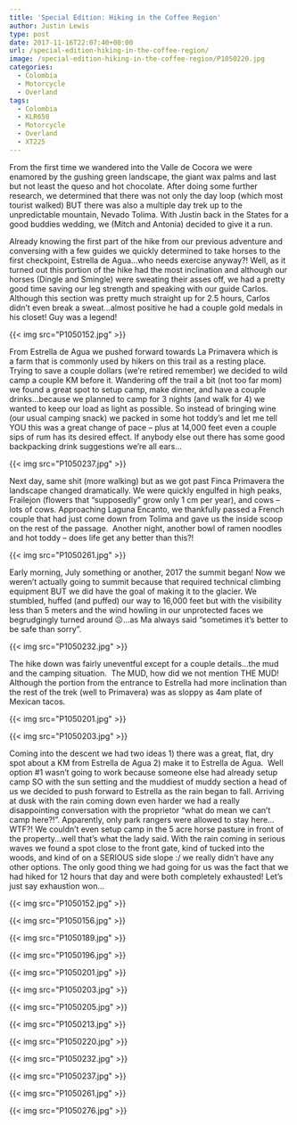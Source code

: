 ```yaml
---
title: 'Special Edition: Hiking in the Coffee Region'
author: Justin Lewis
type: post
date: 2017-11-16T22:07:40+00:00
url: /special-edition-hiking-in-the-coffee-region/
image: /special-edition-hiking-in-the-coffee-region/P1050220.jpg
categories:
  - Colombia
  - Motorcycle
  - Overland
tags:
  - Colombia
  - KLR650
  - Motorcycle
  - Overland
  - XT225
---
```

From the first time we wandered into the Valle de Cocora we were enamored by the gushing green landscape, the giant wax palms and last but not least the queso and hot chocolate. After doing some further research, we determined that there was not only the day loop (which most tourist walked) BUT there was also a multiple day trek up to the unpredictable mountain, Nevado Tolima. With Justin back in the States for a good buddies wedding, we (Mitch and Antonia) decided to give it a run. 

Already knowing the first part of the hike from our previous adventure and conversing with a few guides we quickly determined to take horses to the first checkpoint, Estrella de Agua…who needs exercise anyway?! Well, as it turned out this portion of the hike had the most inclination and although our horses (Dingle and Smingle) were sweating their asses off, we had a pretty good time saving our leg strength and speaking with our guide Carlos. Although this section was pretty much straight up for 2.5 hours, Carlos didn’t even break a sweat…almost positive he had a couple gold medals in his closet! Guy was a legend!


  {{< img src="P1050152.jpg" >}}
		      



From Estrella de Agua we pushed forward towards La Primavera which is a farm that is commonly used by hikers on this trail as a resting place. Trying to save a couple dollars (we’re retired remember) we decided to wild camp a couple KM before it. Wandering off the trail a bit (not too far mom) we found a great spot to setup camp, make dinner, and have a couple drinks…because we planned to camp for 3 nights (and walk for 4) we wanted to keep our load as light as possible. So instead of bringing wine (our usual camping snack) we packed in some hot toddy’s and let me tell YOU this was a great change of pace – plus at 14,000 feet even a couple sips of rum has its desired effect. If anybody else out there has some good backpacking drink suggestions we’re all ears…


  {{< img src="P1050237.jpg" >}}
		      


Next day, same shit (more walking) but as we got past Finca Primavera the landscape changed dramatically. We were quickly engulfed in high peaks, Frailejon (flowers that “supposedly” grow only 1 cm per year), and cows – lots of cows. Approaching Laguna Encanto, we thankfully passed a French couple that had just come down from Tolima and gave us the inside scoop on the rest of the passage.  Another night, another bowl of ramen noodles and hot toddy – does life get any better than this?!


  {{< img src="P1050261.jpg" >}}
		      


Early morning, July something or another, 2017 the summit began! Now we weren’t actually going to summit because that required technical climbing equipment BUT we did have the goal of making it to the glacier. We stumbled, huffed (and puffed) our way to 16,000 feet but with the visibility less than 5 meters and the wind howling in our unprotected faces we begrudgingly turned around ☹…as Ma always said “sometimes it’s better to be safe than sorry”.


  {{< img src="P1050232.jpg" >}}
		      


The hike down was fairly uneventful except for a couple details…the mud and the camping situation.  The MUD, how did we not mention THE MUD! Although the portion from the entrance to Estrella had more inclination than the rest of the trek (well to Primavera) was as sloppy as 4am plate of Mexican tacos.


  {{< img src="P1050201.jpg" >}}
		      


  {{< img src="P1050203.jpg" >}}
		      


Coming into the descent we had two ideas 1) there was a great, flat, dry spot about a KM from Estrella de Agua 2) make it to Estrella de Agua.  Well option #1 wasn’t going to work because someone else had already setup camp SO with the sun setting and the muddiest of muddy section a head of us we decided to push forward to Estrella as the rain began to fall. Arriving at dusk with the rain coming down even harder we had a really disappointing conversation with the proprietor “what do mean we can’t camp here?!”. Apparently, only park rangers were allowed to stay here…WTF?! We couldn’t even setup camp in the 5 acre horse pasture in front of the property…well that’s what the lady said. With the rain coming in serious waves we found a spot close to the front gate, kind of tucked into the woods, and kind of on a SERIOUS side slope :/ we really didn’t have any other options. The only good thing we had going for us was the fact that we had hiked for 12 hours that day and were both completely exhausted! Let’s just say exhaustion won…





{{< img src="P1050152.jpg" >}}
        




{{< img src="P1050156.jpg" >}}
        




{{< img src="P1050189.jpg" >}}
        




{{< img src="P1050196.jpg" >}}
        




{{< img src="P1050201.jpg" >}}
        




{{< img src="P1050203.jpg" >}}
        




{{< img src="P1050205.jpg" >}}
        




{{< img src="P1050213.jpg" >}}
        




{{< img src="P1050220.jpg" >}}
        




{{< img src="P1050232.jpg" >}}
        




{{< img src="P1050237.jpg" >}}
        




{{< img src="P1050261.jpg" >}}
        




{{< img src="P1050276.jpg" >}}
        
